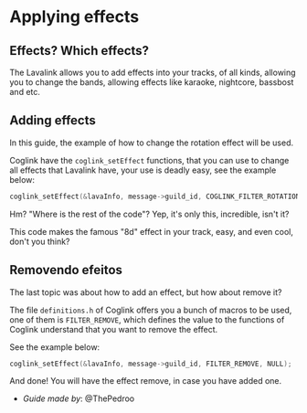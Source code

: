 # Applying effects

## Effects? Which effects?

The Lavalink allows you to add effects into your tracks, of all kinds, allowing you to change the bands, allowing effects like karaoke, nightcore, bassbost and etc.

## Adding effects

In this guide, the example of how to change the rotation effect will be used.

Coglink have the `coglink_setEffect` functions, that you can use to change all effects that Lavalink have, your use is deadly easy, see the example below:

```c
coglink_setEffect(&lavaInfo, message->guild_id, COGLINK_FILTER_ROTATION, "{\"rotationHz\":0.2}");
```

Hm? "Where is the rest of the code"? Yep, it's only this, incredible, isn't it?

This code makes the famous "8d" effect in your track, easy, and even cool, don't you think?

## Removendo efeitos

The last topic was about how to add an effect, but how about remove it?

The file `definitions.h` of Coglink offers you a bunch of macros to be used, one of them is `FILTER_REMOVE`, which defines the value to the functions of Coglink understand that you want to remove the effect. 

See the example below:

```c
coglink_setEffect(&lavaInfo, message->guild_id, FILTER_REMOVE, NULL);
```

And done! You will have the effect remove, in case you have added one.

* *Guide made by*: @ThePedroo
